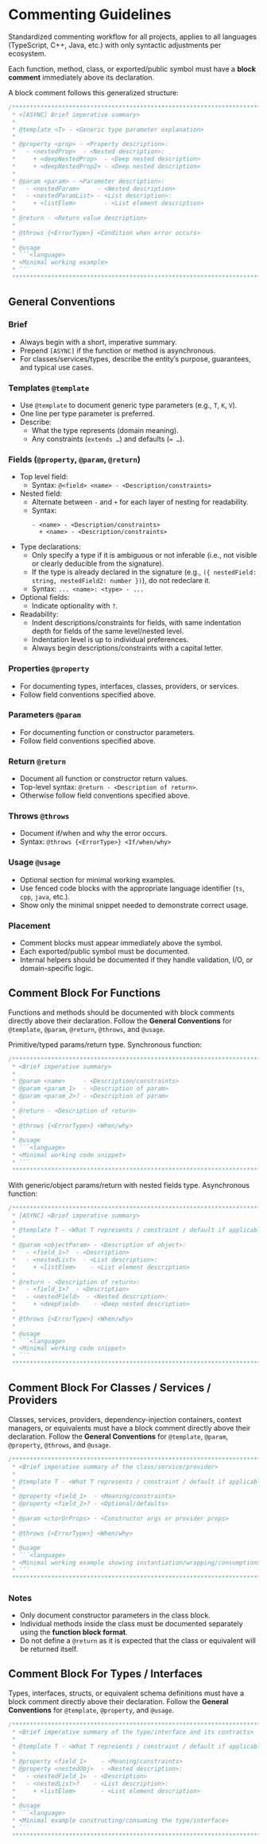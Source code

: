 # Commenting Guidelines
Standardized commenting workflow for all projects, applies to all languages (TypeScript, C++, Java, etc.) with only syntactic adjustments per ecosystem.

Each function, method, class, or exported/public symbol must have a **block comment** immediately above its declaration.

A block comment follows this generalized structure:
```javascript
/******************************************************************************************************************
 * <[ASYNC] Brief imperative summary>
 *
 * @template <T> - <Generic type parameter explanation>
 *
 * @property <prop> - <Property description>:
 *   - <nestedProp>  - <Nested description>:
 *     + <deepNestedProp>  - <Deep nested description>
 *     + <deepNestedProp2> - <Deep nested description>
 *
 * @param <param> - <Parameter description>:
 *   - <nestedParam>     - <Nested description>
 *   - <nestedParamList> - <List description>:
 *     + <listElem>        - <List element description>
 *
 * @return - <Return value description>
 *
 * @throws {<ErrorType>} <Condition when error occurs>
 *
 * @usage
 * ```<language>
 * <Minimal working example>
 * ```
 ******************************************************************************************************************/
```

## General Conventions
### Brief
- Always begin with a short, imperative summary.
- Prepend ```[ASYNC]``` if the function or method is asynchronous.
- For classes/services/types, describe the entity’s purpose, guarantees, and typical use cases.

### Templates ```@template```
- Use ```@template``` to document generic type parameters (e.g., ```T```, ```K```, ```V```).
- One line per type parameter is preferred.
- Describe:
  - What the type represents (domain meaning).
  - Any constraints (```extends …```) and defaults (```= …```).

### Fields (```@property```, ```@param```, ```@return```)
- Top level field:
  - Syntax: ```@<field> <name> - <Description/constraints>```
- Nested field:
  - Alternate between ```-``` and ```+``` for each layer of nesting for readability.
  - Syntax:
    ```
    - <name> - <Description/constraints>
      + <name> - <Description/constraints>
    ```
- Type declarations:
  - Only specify a type if it is ambiguous or not inferable (i.e., not visible or clearly deducible from the signature).
  - If the type is already declared in the signature (e.g., ```({ nestedField: string, nestedField2: number })```), do not redeclare it.
  - Syntax: ```... <name>: <type> - ...```
- Optional fields:
  - Indicate optionality with ```?```.
- Readability:
  - Indent descriptions/constraints for fields, with same indentation depth for fields of the same level/nested level.
  - Indentation level is up to individual preferences.
  - Always begin descriptions/constraints with a capital letter.

### Properties ```@property```
- For documenting types, interfaces, classes, providers, or services.
- Follow field conventions specified above.

### Parameters ```@param```
- For documenting function or constructor parameters.
- Follow field conventions specified above.

### Return ```@return```
- Document all function or constructor return values.
- Top-level syntax: ```@return - <Description of return>```.
- Otherwise follow field conventions specified above.

### Throws ```@throws```
- Document if/when and why the error occurs.
- Syntax: ```@throws {<ErrorType>} <If/when/why>```

### Usage ```@usage```
- Optional section for minimal working examples.
- Use fenced code blocks with the appropriate language identifier (```ts```, ```cpp```, ```java```, etc.).
- Show only the minimal snippet needed to demonstrate correct usage.

### Placement
- Comment blocks must appear immediately above the symbol.
- Each exported/public symbol must be documented.
- Internal helpers should be documented if they handle validation, I/O, or domain-specific logic.

## Comment Block For Functions
Functions and methods should be documented with block comments directly above their declaration.
Follow the **General Conventions** for ```@template```, ```@param```, ```@return```, ```@throws```, and ```@usage```.

Primitive/typed params/return type. Synchronous function:
```javascript
/******************************************************************************************************************
 * <Brief imperative summary>
 *
 * @param <name>     - <Description/constraints>
 * @param <param_1>  - <Description of param>
 * @param <param_2>? - <Description of param>
 *
 * @return - <Description of return>
 *
 * @throws {<ErrorType>} <When/why>
 *
 * @usage
 * ```<language>
 * <Minimal working code snippet>
 * ```
 ******************************************************************************************************************/
```

With generic/object params/return with nested fields type. Asynchronous function:
```javascript
/******************************************************************************************************************
 * [ASYNC] <Brief imperative summary>
 *
 * @template T - <What T represents / constraint / default if applicable>
 *
 * @param <objectParam> - <Description of object>:
 *   - <field_1>?  - <Description>
 *   - <nestedList>  - <List description>:
 *     + <listElem>    - <List element description>
 *
 * @return - <Description of return>:
 *   - <field_1>?  - <Description>
 *   - <nestedField>  - <Nested description>:
 *     + <deepField>    - <Deep nested description>
 *
 * @throws {<ErrorType>} <When/why>
 *
 * @usage
 * ```<language>
 * <Minimal working code snippet>
 * ```
 ******************************************************************************************************************/
```

## Comment Block For Classes / Services / Providers
Classes, services, providers, dependency-injection containers, context managers, or equivalents must have a block comment directly above their declaration.
Follow the **General Conventions** for ```@template```, ```@param```, ```@property```, ```@throws```, and ```@usage```.
```javascript
/******************************************************************************************************************
 * <Brief imperative summary of the class/service/provider>
 *
 * @template T - <What T represents / constraint / default if applicable>
 *
 * @property <field_1>  - <Meaning/constraints>
 * @property <field_2>? - <Optional/defaults>
 *
 * @param <ctorOrProps> - <Constructor args or provider props>
 *
 * @throws {<ErrorType>} <When/why>
 *
 * @usage
 * ```<language>
 * <Minimal working example showing instantiation/wrapping/consumption>
 * ```
 ******************************************************************************************************************/
```

### Notes
- Only document constructor parameters in the class block.
- Individual methods inside the class must be documented separately using the **function block format**.
- Do not define a ```@return``` as it is expected that the class or equivalent will be returned itself.

## Comment Block For Types / Interfaces
Types, interfaces, structs, or equivalent schema definitions must have a block comment directly above their declaration.
Follow the **General Conventions** for ```@template```, ```@property```, and ```@usage```.
```javascript
/******************************************************************************************************************
 * <Brief imperative summary of the type/interface and its contracts>
 *
 * @template T - <What T represents / constraint / default if applicable>
 *
 * @property <field_1>    - <Meaning/constraints>
 * @property <nestedObj>  - <Nested description>:
 *   - <nestedField_1>  - <Description>
 *   - <nestedList>?    - <List description>:
 *     + <listElem>       - <List element description>
 *
 * @usage
 * ```<language>
 * <Minimal example constructing/consuming the type/interface>
 * ```
 ******************************************************************************************************************/
```
